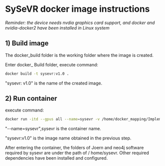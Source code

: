 # SySeVR docker image instructions

*Reminder: the device needs nvdia graphics card support, and docker and nvidia-docker2 have been installed in Linux system*

## 1) Build image

The docker_build folder is the working folder where the image is created.

Enter docker_ Build folder, execute command:

```bash
docker build -t sysevr:v1.0 .
```

"sysevr: v1.0" is the name of the created image.

## 2) Run container

execute command:

```bash
docker run -itd --gpus all --name=sysevr -v /home/docker_mapping/Implementation:/home/SySeVR/Implementation -v /home/docker_mapping/data:/home/SySeVR/data sysevr:v1.0 /bin/bash
```

"--name=sysevr",sysevr is the container name.

"sysevr:v1.0" is the image name obtained in the previous step.

After entering the container, the folders of Joern and neo4j software required by sysevr are under the path of / home/sysevr.
Other required dependencies have been installed and configured.

